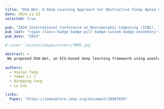 ```yaml
---
title: "OSA-Net: A Deep Learning Approach for Obstructive Sleep Apnea Classification Using ECG Scalograms"
date: 2024-11-23
selected: true

pub: "2024 International Conference on Neuromorphic Computing (ICNC), IEEE"
pub_last: "<span class='badge badge-pill badge-custom badge-secondary'>Conference</span>"
pub_date: "2024"

# cover: /assets/images/covers/TBME.jpg

abstract: >-
 We proposed OSA-Net, an ECG-based deep learning framework using wavelet scalograms to automatically detect obstructive sleep apnea, achieving over 91% accuracy and showing strong potential to assist clinical diagnosis.
  
authors:
  - Xielan Tang
  - Yamei Li †
  - Qingqing Yang
  - Lu Luo

links:
  Paper: "https://ieeexplore.ieee.org/document/10987859"
---
```


